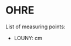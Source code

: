 # OHRE

List of measuring points:

* LOUNY: <Value topic="rivers/pegel-online/EGER/LOUNY/measurementValue"/> cm

